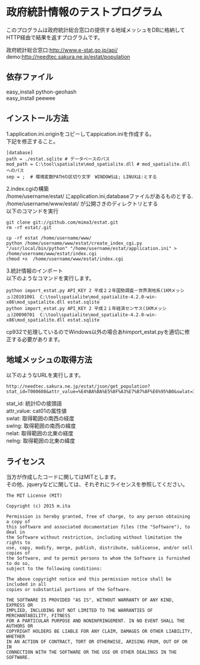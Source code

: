 政府統計情報のテストプログラム
==========
このプログラムは政府統計総合窓口の提供する地域メッシュをDBに格納してHTTP経由で結果を返すプログラムです。  

政府統計総合窓口:http://www.e-stat.go.jp/api/  
demo:http://needtec.sakura.ne.jp/estat/population  

依存ファイル
-------------
easy_install python-geohash  
easy_install peewee  

インストール方法
-----------------
1.application.ini.originをコピーしてappication.iniを作成する。  
下記を修正すること。  

    [database]
    path = ./estat.sqlite # データべースのパス
    mod_path = C:\tool\spatialite\mod_spatialite.dll # mod_spatialite.dllへのパス
    sep = ;  # 環境変数PATHの区切り文字　WINDOWSは; LINUXは:とする

2.index.cgiの構築  
/home/username/estat/ にapplication.ini,databaseファイルがあるものとする.  
/home/username/www/estat/ が公開さきのディレクトリとする  
以下のコマンドを実行

    git clone git://github.com/mima3/estat.git 
    rm -rf estat/.git

    cp -rf estat /home/username/www/
    python /home/username/www/estat/create_index_cgi.py "/usr/local/bin/python" "/home/username/estat/application.ini" > /home/username/www/estat/index.cgi
    chmod +x  /home/username/www/estat/index.cgi

3.統計情報のインポート  
以下のようなコマンドを実行します。  

    python import_estat.py API_KEY 2 平成２２年国勢調査－世界測地系(1KMメッシュ)20101001  C:\tool\spatialite\mod_spatialite-4.2.0-win-x86\mod_spatialite.dll estat.sqlite
    python import_estat.py API_KEY 2 平成２１年経済センサス(1KMメッシュ)20090701  C:\tool\spatialite\mod_spatialite-4.2.0-win-x86\mod_spatialite.dll estat.sqlite

cp932で処理しているのでWindows以外の場合あhimport_estat.pyを適切に修正する必要があります。  


地域メッシュの取得方法
--------------------
以下のようなURLを実行します。

    http://needtec.sakura.ne.jp/estat/json/get_population?stat_id=T000608&attr_value=%E4%BA%BA%E5%8F%A3%E7%B7%8F%E6%95%B0&swlat=35.503426100823496&swlng=139.53192492382811&nelat=35.83811583873688&nelng=140.08124133007811

stat_id: 統計IDの接頭語  
attr_value: cat01の属性値  
swlat: 取得範囲の南西の経度  
swlng: 取得範囲の南西の緯度  
nelat: 取得範囲の北東の経度  
nelng: 取得範囲の北東の緯度  

ライセンス
-------------
当方が作成したコードに関してはMITとします。  
その他、jqueryなどに関しては、それぞれにライセンスを参照してください。

    The MIT License (MIT)

    Copyright (c) 2015 m.ita

    Permission is hereby granted, free of charge, to any person obtaining a copy of
    this software and associated documentation files (the "Software"), to deal in
    the Software without restriction, including without limitation the rights to
    use, copy, modify, merge, publish, distribute, sublicense, and/or sell copies of
    the Software, and to permit persons to whom the Software is furnished to do so,
    subject to the following conditions:

    The above copyright notice and this permission notice shall be included in all
    copies or substantial portions of the Software.

    THE SOFTWARE IS PROVIDED "AS IS", WITHOUT WARRANTY OF ANY KIND, EXPRESS OR
    IMPLIED, INCLUDING BUT NOT LIMITED TO THE WARRANTIES OF MERCHANTABILITY, FITNESS
    FOR A PARTICULAR PURPOSE AND NONINFRINGEMENT. IN NO EVENT SHALL THE AUTHORS OR
    COPYRIGHT HOLDERS BE LIABLE FOR ANY CLAIM, DAMAGES OR OTHER LIABILITY, WHETHER
    IN AN ACTION OF CONTRACT, TORT OR OTHERWISE, ARISING FROM, OUT OF OR IN
    CONNECTION WITH THE SOFTWARE OR THE USE OR OTHER DEALINGS IN THE SOFTWARE.

